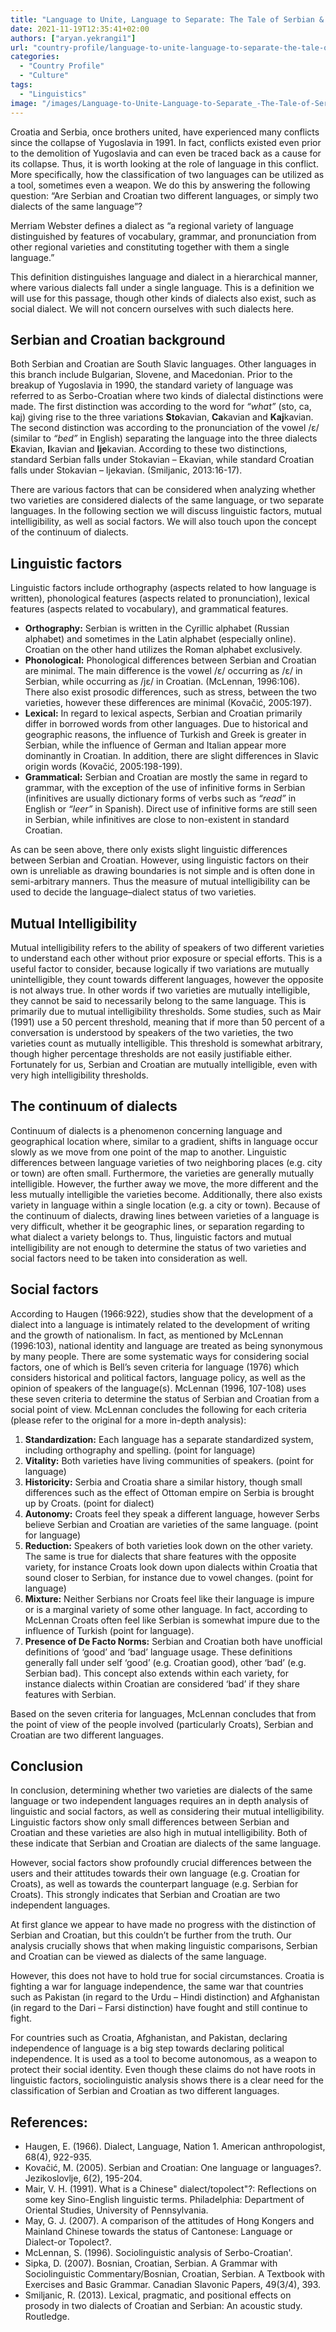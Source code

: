 ```yaml
---
title: "Language to Unite, Language to Separate: The Tale of Serbian & Croatian"
date: 2021-11-19T12:35:41+02:00
authors: ["aryan.yekrangi1"]
url: "country-profile/language-to-unite-language-to-separate-the-tale-of-serbian-croatian"
categories: 
  - "Country Profile"
  - "Culture"
tags: 
  - "Linguistics"
image: "/images/Language-to-Unite-Language-to-Separate_-The-Tale-of-Serbian-Croatian--scaled.jpg"
---
```


Croatia and Serbia, once brothers united, have experienced many conflicts since the collapse of Yugoslavia in 1991. In fact, conflicts existed even prior to the demolition of Yugoslavia and can even be traced back as a cause for its collapse. Thus, it is worth looking at the role of language in this conflict. More specifically, how the classification of two languages can be utilized as a tool, sometimes even a weapon. We do this by answering the following question: “Are Serbian and Croatian two different languages, or simply two dialects of the same language”?

Merriam Webster defines a dialect as “a regional variety of language distinguished by features of vocabulary, grammar, and pronunciation from other regional varieties and constituting together with them a single language.”

This definition distinguishes language and dialect in a hierarchical manner, where various dialects fall under a single language. This is a definition we will use for this passage, though other kinds of dialects also exist, such as social dialect. We will not concern ourselves with such dialects here.

## **Serbian and Croatian background**

Both Serbian and Croatian are South Slavic languages. Other languages in this branch include Bulgarian, Slovene, and Macedonian. Prior to the breakup of Yugoslavia in 1990, the standard variety of language was referred to as Serbo-Croatian where two kinds of dialectal distinctions were made. The first distinction was according to the word for _“what”_ (sto, ca, kaj) giving rise to the three variations **Sto**kavian, **Ca**kavian and **Kaj**kavian. The second distinction was according to the pronunciation of the vowel /ɛ/ (similar to _“bed”_ in English) separating the language into the three dialects **E**kavian, **I**kavian and **Ije**kavian. According to these two distinctions, standard Serbian falls under Stokavian – Ekavian, while standard Croatian falls under Stokavian – Ijekavian. (Smiljanic, 2013:16-17).

There are various factors that can be considered when analyzing whether two varieties are considered dialects of the same language, or two separate languages. In the following section we will discuss linguistic factors, mutual intelligibility, as well as social factors. We will also touch upon the concept of the continuum of dialects.

## **Linguistic factors**

Linguistic factors include orthography (aspects related to how language is written), phonological features (aspects related to pronunciation), lexical features (aspects related to vocabulary), and grammatical features.

- **Orthography:** Serbian is written in the Cyrillic alphabet (Russian alphabet) and sometimes in the Latin alphabet (especially online). Croatian on the other hand utilizes the Roman alphabet exclusively.
- **Phonological:** Phonological differences between Serbian and Croatian are minimal. The main difference is the vowel /ɛ/ occurring as /ɛ/ in Serbian, while occurring as /jɛ/ in Croatian. (McLennan, 1996:106). There also exist prosodic differences, such as stress, between the two varieties, however these differences are minimal (Kovačić, 2005:197).
- **Lexical:** In regard to lexical aspects, Serbian and Croatian primarily differ in borrowed words from other languages. Due to historical and geographic reasons, the influence of Turkish and Greek is greater in Serbian, while the influence of German and Italian appear more dominantly in Croatian. In addition, there are slight differences in Slavic origin words (Kovačić, 2005:198-199).
- **Grammatical:** Serbian and Croatian are mostly the same in regard to grammar, with the exception of the use of infinitive forms in Serbian (infinitives are usually dictionary forms of verbs such as _“read”_ in English or _“leer”_ in Spanish). Direct use of infinitive forms are still seen in Serbian, while infinitives are close to non-existent in standard Croatian.

As can be seen above, there only exists slight linguistic differences between Serbian and Croatian. However, using linguistic factors on their own is unreliable as drawing boundaries is not simple and is often done in semi-arbitrary manners. Thus the measure of mutual intelligibility can be used to decide the language–dialect status of two varieties.

## **Mutual Intelligibility**

Mutual intelligibility refers to the ability of speakers of two different varieties to understand each other without prior exposure or special efforts. This is a useful factor to consider, because logically if two variations are mutually unintelligible, they count towards different languages, however the opposite is not always true. In other words if two varieties are mutually intelligible, they cannot be said to necessarily belong to the same language. This is primarily due to mutual intelligibility thresholds. Some studies, such as Mair (1991) use a 50 percent threshold, meaning that if more than 50 percent of a conversation is understood by speakers of the two varieties, the two varieties count as mutually intelligible. This threshold is somewhat arbitrary, though higher percentage thresholds are not easily justifiable either. Fortunately for us, Serbian and Croatian are mutually intelligible, even with very high intelligibility thresholds.

## **The continuum of dialects**

Continuum of dialects is a phenomenon concerning language and geographical location where, similar to a gradient, shifts in language occur slowly as we move from one point of the map to another. Linguistic differences between language varieties of two neighboring places (e.g. city or town) are often small. Furthermore, the varieties are generally mutually intelligible. However, the further away we move, the more different and the less mutually intelligible the varieties become. Additionally, there also exists variety in language within a single location (e.g. a city or town). Because of the continuum of dialects, drawing lines between varieties of a language is very difficult, whether it be geographic lines, or separation regarding to what dialect a variety belongs to. Thus, linguistic factors and mutual intelligibility are not enough to determine the status of two varieties and social factors need to be taken into consideration as well.

## **Social factors**

According to Haugen (1966:922), studies show that the development of a dialect into a language is intimately related to the development of writing and the growth of nationalism. In fact, as mentioned by McLennan (1996:103), national identity and language are treated as being synonymous by many people. There are some systematic ways for considering social factors, one of which is Bell’s seven criteria for language (1976) which considers historical and political factors, language policy, as well as the opinion of speakers of the language(s). McLennan (1996, 107-108) uses these seven criteria to determine the status of Serbian and Croatian from a social point of view. McLennan concludes the following for each criteria (please refer to the original for a more in-depth analysis):

1. **Standardization:** Each language has a separate standardized system, including orthography and spelling. (point for language)
2. **Vitality:** Both varieties have living communities of speakers. (point for language)
3. **Historicity:** Serbia and Croatia share a similar history, though small differences such as the effect of Ottoman empire on Serbia is brought up by Croats. (point for dialect)
4. **Autonomy:** Croats feel they speak a different language, however Serbs believe Serbian and Croatian are varieties of the same language. (point for language)
5. **Reduction:** Speakers of both varieties look down on the other variety. The same is true for dialects that share features with the opposite variety, for instance Croats look down upon dialects within Croatia that sound closer to Serbian, for instance due to vowel changes. (point for language)
6. **Mixture:** Neither Serbians nor Croats feel like their language is impure or is a marginal variety of some other language. In fact, according to McLennan Croats often feel like Serbian is somewhat impure due to the influence of Turkish (point for language).
7. **Presence of De Facto Norms:** Serbian and Croatian both have unofficial definitions of ‘good’ and ‘bad’ language usage. These definitions generally fall under self ‘good’ (e.g. Croatian good), other ‘bad’ (e.g. Serbian bad). This concept also extends within each variety, for instance dialects within Croatian are considered ‘bad’ if they share features with Serbian.

Based on the seven criteria for languages, McLennan concludes that from the point of view of the people involved (particularly Croats), Serbian and Croatian are two different languages.

## **Conclusion**

In conclusion, determining whether two varieties are dialects of the same language or two independent languages requires an in depth analysis of linguistic and social factors, as well as considering their mutual intelligibility. Linguistic factors show only small differences between Serbian and Croatian and these varieties are also high in mutual intelligibility. Both of these indicate that Serbian and Croatian are dialects of the same language.

However, social factors show profoundly crucial differences between the users and their attitudes towards their own language (e.g. Croatian for Croats), as well as towards the counterpart language (e.g. Serbian for Croats). This strongly indicates that Serbian and Croatian are two independent languages.

At first glance we appear to have made no progress with the distinction of Serbian and Croatian, but this couldn’t be further from the truth. Our analysis crucially shows that when making linguistic comparisons, Serbian and Croatian can be viewed as dialects of the same language.

However, this does not have to hold true for social circumstances. Croatia is fighting a war for language independence, the same war that countries such as Pakistan (in regard to the Urdu – Hindi distinction) and Afghanistan (in regard to the Dari – Farsi distinction) have fought and still continue to fight.

For countries such as Croatia, Afghanistan, and Pakistan, declaring independence of language is a big step towards declaring political independence. It is used as a tool to become autonomous, as a weapon to protect their social identity. Even though these claims do not have roots in linguistic factors, sociolinguistic analysis shows there is a clear need for the classification of Serbian and Croatian as two different languages.

## **References**:

- Haugen, E. (1966). Dialect, Language, Nation 1. American anthropologist, 68(4), 922-935.
- Kovačić, M. (2005). Serbian and Croatian: One language or languages?. Jezikoslovlje, 6(2), 195-204.
- Mair, V. H. (1991). What is a Chinese" dialect/topolect"?: Reflections on some key Sino-English linguistic terms. Philadelphia: Department of Oriental Studies, University of Pennsylvania.
- May, G. J. (2007). A comparison of the attitudes of Hong Kongers and Mainland Chinese towards the status of Cantonese: Language or Dialect-or Topolect?.
- McLennan, S. (1996). Sociolinguistic analysis of Serbo-Croatian'.
- Sipka, D. (2007). Bosnian, Croatian, Serbian. A Grammar with Sociolinguistic Commentary/Bosnian, Croatian, Serbian. A Textbook with Exercises and Basic Grammar. Canadian Slavonic Papers, 49(3/4), 393.
- Smiljanic, R. (2013). Lexical, pragmatic, and positional effects on prosody in two dialects of Croatian and Serbian: An acoustic study. Routledge.
